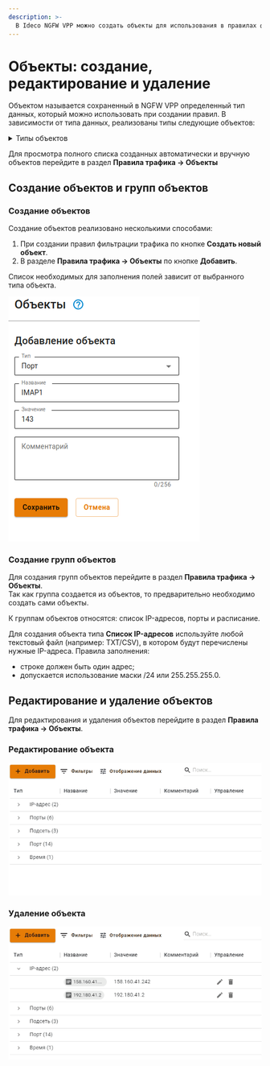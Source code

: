 ```yaml
---
description: >-
  В Ideco NGFW VPP можно создать объекты для использования в правилах файрвола, предотвращения вторжений и т.д.
---
```


# Объекты: создание, редактирование и удаление

Объектом называется сохраненный в NGFW VPP определенный тип данных, который можно использовать при создании правил. В зависимости от типа данных, реализованы типы следующие объектов:

<details>

<summary>Типы объектов</summary>

* **IP-адрес** - IP-адрес IPv4. Пример: 10.0.0.1;
* **Диапазон IP-адресов** - Диапазон IP-адресов от 1-го до последнего, указанного в диапазоне. Пример: 10.0.0.1-10.0.0.25;
* **Подсеть** - Логический блок IP-адресации. Префикс маршрутизации выражается в нотации CIDR. Пример: 10.0.0.0/24;
* **Домен** - Символьное имя служащее для идентификации объектов в сети Интернет. Пример: ideco.ru;
* **Порт** - Номер порта от 1 до 65535; Пример: 3389;
* **Диапазон портов** - Диапазон портов от 1-го до последнего, указанного в диапазоне. Пример: 1024-65535;
* **Время** - Диапазон времени. Пример: ПН 9:00-18:00 ;
* **Список IP-объектов** - Группа объектов, состоящая из отдельных объектов, таких как IP-адрес, диапазон IP-адресов, подсеть и домен. Пример: 10.0.0.1, 10.0.0.4, 10.0.0.126;
* **Список IP-адресов** - Объект, состоящий из списка IP-адресов. Для создания объекта требуется загрузить любой текстовый файл (например: TXT/CSV). При этом в одной строке должен быть один адрес. Также допускается использование маски /24 или 255.255.255.0
* **Порты** - Группа портов. Пример: 25, 110, 143, 445, 465, 587, 993, 995;
* **Расписание** - Группа диапазонов времени. Пример: ПН 9:00-12:00, ВТ 13:00-18:00;
* **Список стран** - Группа объектов, содержащая GeoIP.

</details>

Для просмотра полного списка созданных автоматически и вручную объектов перейдите в раздел **Правила трафика -> Объекты**

## Создание объектов и групп объектов

### Создание объектов

Создание объектов реализовано несколькими способами:

1. При создании правил фильтрации трафика по кнопке **Создать новый объект**.
2. В разделе **Правила трафика -> Объекты** по кнопке **Добавить**.

Список необходимых для заполнения полей зависит от выбранного типа объекта.

![](/.gitbook/assets/aliases.png)

### Создание групп объектов

Для создания групп объектов перейдите в раздел **Правила трафика -> Объекты**. \
Так как группа создается из объектов, то предварительно необходимо создать сами объекты. 

К группам объектов относятся: список IP-адресов, порты и расписание.

Для создания объекта типа **Список IP-адресов** используйте любой текстовый файл (например: TXT/CSV), в котором будут перечислены нужные IP-адреса. Правила заполнения:
* строке должен быть один адрес;  
* допускается использование маски /24 или 255.255.255.0.

## Редактирование и удаление объектов

Для редактирования и удаления объектов перейдите в раздел **Правила трафика -> Объекты**.

### Редактирование объекта

![](/.gitbook/assets/aliases1.gif)

### Удаление объекта

![](/.gitbook/assets/aliases.gif)